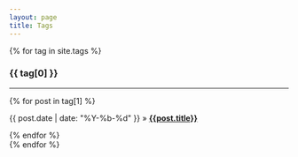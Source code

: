 ```yaml
---
layout: page
title: Tags
---
```


<div id="blog-marks" class="tags">
	{% for tag in site.tags %}
	<article class="hentry" role="article">
	<h3 id="{{ tag[0] }}-ref">{{ tag[0] }}</h3>
	<hr>
	{% for post in tag[1] %}
	<p>
		<time>{{ post.date | date: "%Y-%b-%d" }}</time>  &raquo;   
		<strong><a href='{{ post.url }}'>{{post.title}}</a></strong>
	</P>
	{% endfor %}
    </article>
    {% endfor %}
</div>